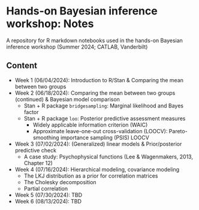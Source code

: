 # Hands-on Bayesian inference workshop: Notes
A repository for R markdown notebooks used in the hands-on Bayesian inference workshop (Summer 2024; CATLAB, Vanderbilt)

## Content
 * Week 1 (06/04/2024): Introduction to R/Stan & Comparing the mean between two groups
 * Week 2 (06/18/2024): Comparing the mean between two groups (continued) & Bayesian model comparison
     * Stan + R package `bridgesampling`: Marginal likelihood and Bayes factor
     * Stan + R package `loo`: Posterior predictive assessment measures
         * Widely applicable information criterion (WAIC)
         * Approximate leave-one-out cross-validation (LOOCV): Pareto-smoothing importance sampling (PSIS) LOOCV
 * Week 3 (07/02/2024): (Generalized) linear models & Prior/posterior predictive check
     * A case study: Psychophysical functions (Lee & Wagenmakers, 2013, Chapter 12)
 * Week 4 (07/16/2024): Hierarchical modeling, covariance modeling
     * The LKJ distribution as a prior for correlation matrices
     * The Cholesky decomposition
     * Partial correlation
 * Week 5 (07/30/2024): TBD
 * Week 6 (08/13/2024): TBD
